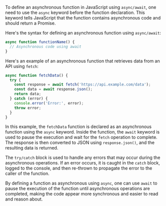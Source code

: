 To define an asynchronous function in JavaScript using `async/await`, one need to use the `async` keyword before the function declaration. This keyword tells JavaScript that the function contains asynchronous code and should return a Promise.

Here's the syntax for defining an asynchronous function using `async/await`:

```javascript
async function functionName() {
  // Asynchronous code using await
}
```

Here's an example of an asynchronous function that retrieves data from an API using `fetch`:

```javascript
async function fetchData() {
  try {
    const response = await fetch('https://api.example.com/data');
    const data = await response.json();
    return data;
  } catch (error) {
    console.error('Error:', error);
    throw error;
  }
}
```

In this example, the `fetchData` function is declared as an asynchronous function using the `async` keyword. Inside the function, the `await` keyword is used to pause the execution and wait for the `fetch` operation to complete. The response is then converted to JSON using `response.json()`, and the resulting data is returned.

The `try/catch` block is used to handle any errors that may occur during the asynchronous operations. If an error occurs, it is caught in the `catch` block, logged to the console, and then re-thrown to propagate the error to the caller of the function.

By defining a function as asynchronous using `async`, one can use `await` to pause the execution of the function until asynchronous operations are completed, making the code appear more synchronous and easier to read and reason about.